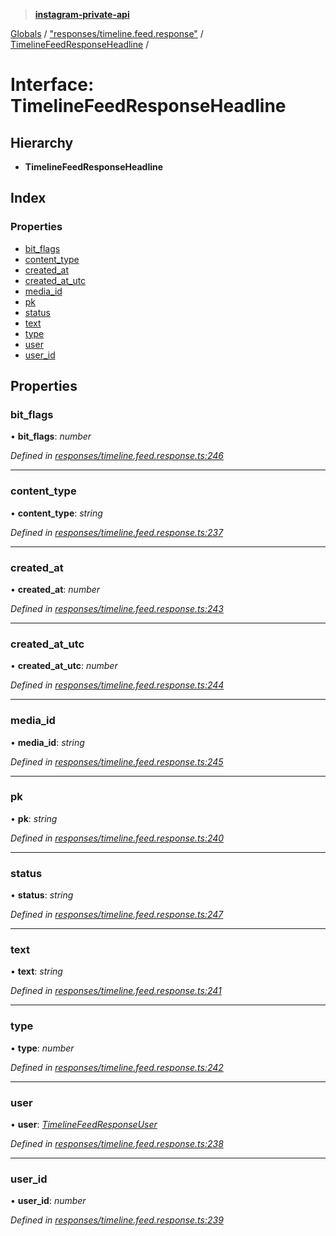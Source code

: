 > **[instagram-private-api](../README.md)**

[Globals](../README.md) / ["responses/timeline.feed.response"](../modules/_responses_timeline_feed_response_.md) / [TimelineFeedResponseHeadline](_responses_timeline_feed_response_.timelinefeedresponseheadline.md) /

# Interface: TimelineFeedResponseHeadline

## Hierarchy

* **TimelineFeedResponseHeadline**

## Index

### Properties

* [bit_flags](_responses_timeline_feed_response_.timelinefeedresponseheadline.md#bit_flags)
* [content_type](_responses_timeline_feed_response_.timelinefeedresponseheadline.md#content_type)
* [created_at](_responses_timeline_feed_response_.timelinefeedresponseheadline.md#created_at)
* [created_at_utc](_responses_timeline_feed_response_.timelinefeedresponseheadline.md#created_at_utc)
* [media_id](_responses_timeline_feed_response_.timelinefeedresponseheadline.md#media_id)
* [pk](_responses_timeline_feed_response_.timelinefeedresponseheadline.md#pk)
* [status](_responses_timeline_feed_response_.timelinefeedresponseheadline.md#status)
* [text](_responses_timeline_feed_response_.timelinefeedresponseheadline.md#text)
* [type](_responses_timeline_feed_response_.timelinefeedresponseheadline.md#type)
* [user](_responses_timeline_feed_response_.timelinefeedresponseheadline.md#user)
* [user_id](_responses_timeline_feed_response_.timelinefeedresponseheadline.md#user_id)

## Properties

###  bit_flags

• **bit_flags**: *number*

*Defined in [responses/timeline.feed.response.ts:246](https://github.com/dilame/instagram-private-api/blob/01eb399/src/responses/timeline.feed.response.ts#L246)*

___

###  content_type

• **content_type**: *string*

*Defined in [responses/timeline.feed.response.ts:237](https://github.com/dilame/instagram-private-api/blob/01eb399/src/responses/timeline.feed.response.ts#L237)*

___

###  created_at

• **created_at**: *number*

*Defined in [responses/timeline.feed.response.ts:243](https://github.com/dilame/instagram-private-api/blob/01eb399/src/responses/timeline.feed.response.ts#L243)*

___

###  created_at_utc

• **created_at_utc**: *number*

*Defined in [responses/timeline.feed.response.ts:244](https://github.com/dilame/instagram-private-api/blob/01eb399/src/responses/timeline.feed.response.ts#L244)*

___

###  media_id

• **media_id**: *string*

*Defined in [responses/timeline.feed.response.ts:245](https://github.com/dilame/instagram-private-api/blob/01eb399/src/responses/timeline.feed.response.ts#L245)*

___

###  pk

• **pk**: *string*

*Defined in [responses/timeline.feed.response.ts:240](https://github.com/dilame/instagram-private-api/blob/01eb399/src/responses/timeline.feed.response.ts#L240)*

___

###  status

• **status**: *string*

*Defined in [responses/timeline.feed.response.ts:247](https://github.com/dilame/instagram-private-api/blob/01eb399/src/responses/timeline.feed.response.ts#L247)*

___

###  text

• **text**: *string*

*Defined in [responses/timeline.feed.response.ts:241](https://github.com/dilame/instagram-private-api/blob/01eb399/src/responses/timeline.feed.response.ts#L241)*

___

###  type

• **type**: *number*

*Defined in [responses/timeline.feed.response.ts:242](https://github.com/dilame/instagram-private-api/blob/01eb399/src/responses/timeline.feed.response.ts#L242)*

___

###  user

• **user**: *[TimelineFeedResponseUser](_responses_timeline_feed_response_.timelinefeedresponseuser.md)*

*Defined in [responses/timeline.feed.response.ts:238](https://github.com/dilame/instagram-private-api/blob/01eb399/src/responses/timeline.feed.response.ts#L238)*

___

###  user_id

• **user_id**: *number*

*Defined in [responses/timeline.feed.response.ts:239](https://github.com/dilame/instagram-private-api/blob/01eb399/src/responses/timeline.feed.response.ts#L239)*